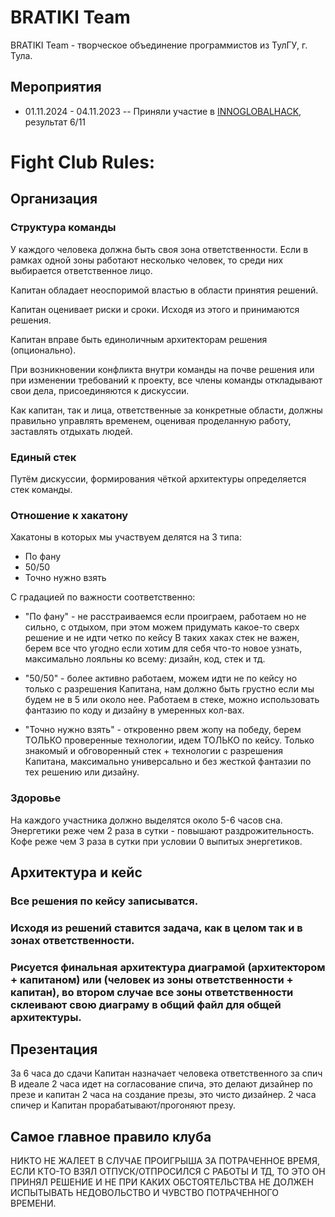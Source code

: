 # BRATIKI Team
BRATIKI Team - творческое объединение программистов из ТулГУ, г. Тула.

## Мероприятия
- 01.11.2024 - 04.11.2023 -- Приняли участие в [INNOGLOBALHACK](https://globalhack.innopolis.university), результат 6/11

# Fight Club Rules:

## Организация 

### Структура команды 

У каждого человека должна быть своя зона ответственности. Если в рамках одной зоны работают несколько человек, то среди них выбирается ответственное лицо.

Капитан обладает неоспоримой властью в области принятия решений.

Капитан оценивает риски и сроки. Исходя из этого и принимаются решения.

Капитан вправе быть единоличным архитекторам решения (опционально).

При возникновении конфликта внутри команды на почве решения или при изменении требований к проекту, все члены команды откладывают свои дела, присоединяются к дискуссии.

Как капитан, так и лица, ответственные за конкретные области, должны правильно управлять временем, оценивая проделанную работу, заставлять отдыхать людей.

### Единый стек

Путём дискуссии, формирования чёткой архитектуры определяется стек команды.

### Отношение к хакатону

Хакатоны в которых мы участвуем делятся на 3 типа:
- По фану
- 50/50
- Точно нужно взять

С градацией по важности соответственно:
- "По фану" - не расстраиваемся если проиграем, работаем но не сильно, с отдыхом, при этом можем придумать какое-то сверх решение и не идти четко по кейсу
В таких хаках стек не важен, берем все что угодно если хотим для себя что-то новое узнать, максимально лояльны ко всему: дизайн, код, стек и тд.

- "50/50" - более активно работаем, можем идти не по кейсу но только с разрешения Капитана, нам должно быть грустно если мы будем не в 5 или около нее.
Работаем в стеке, можно использовать фантазию по коду и дизайну в умеренных кол-вах.

- "Точно нужно взять" - откровенно рвем жопу на победу, берем ТОЛЬКО проверенные технологии, идем ТОЛЬКО по кейсу.
Только знакомый и обговоренный стек + технологии с разрешения Капитана, максимально универсально и без жесткой фантазии по тех решению или дизайну.

### Здоровье

На каждого участника должно выделятся около 5-6 часов сна.
Энергетики реже чем 2 раза в сутки - повышают раздрожительность.
Кофе реже чем 3 раза в сутки при условии 0 выпитых энергетиков.

## Архитектура и кейс

### Все решения по кейсу записыватся.
### Исходя из решений ставится задача, как в целом так и в зонах ответственности.
### Рисуется финальная архитектура диаграмой (архитектором + капитаном) или (человек из зоны ответственности + капитан), во втором случае все зоны ответственности склеивают свою диаграму в общий файл для общей архитектуры.

## Презентация

За 6 часа до сдачи Капитан назначает человека ответственного за спич
В идеале 2 часа идет на согласование спича, это делают дизайнер по презе и капитан 
2 часа на создание презы, это чисто дизайнер.
2 часа спичер и Капитан прорабатывают/прогоняют презу.

## Самое главное правило клуба

НИКТО НЕ ЖАЛЕЕТ В СЛУЧАЕ ПРОИГРЫША ЗА ПОТРАЧЕННОЕ ВРЕМЯ, ЕСЛИ КТО-ТО ВЗЯЛ ОТПУСК/ОТПРОСИЛСЯ С РАБОТЫ И ТД, ТО ЭТО ОН ПРИНЯЛ РЕШЕНИЕ И НЕ ПРИ КАКИХ ОБСТОЯТЕЛЬСТВА НЕ ДОЛЖЕН ИСПЫТЫВАТЬ НЕДОВОЛЬСТВО И ЧУВСТВО ПОТРАЧЕННОГО ВРЕМЕНИ.
